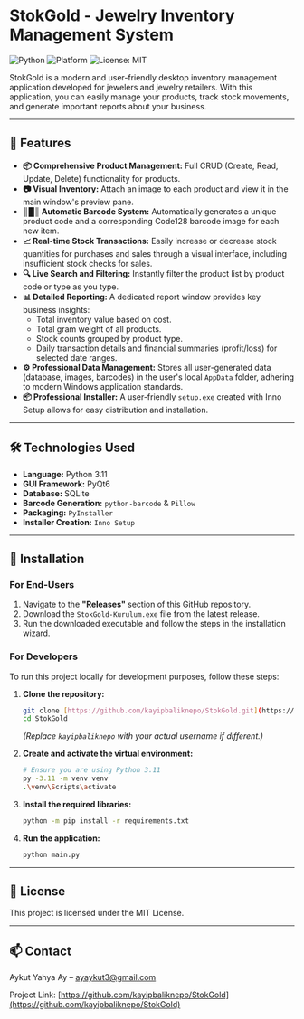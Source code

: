 # StokGold - Jewelry Inventory Management System

![Python](https://img.shields.io/badge/Python-3.11-blue?style=for-the-badge&logo=python)
![Platform](https://img.shields.io/badge/Platform-Windows-0078D6?style=for-the-badge&logo=windows)
![License: MIT](https://img.shields.io/badge/License-MIT-yellow.svg?style=for-the-badge)

StokGold is a modern and user-friendly desktop inventory management application developed for jewelers and jewelry retailers. With this application, you can easily manage your products, track stock movements, and generate important reports about your business.


---

## 🌟 Features

* **📦 Comprehensive Product Management:** Full CRUD (Create, Read, Update, Delete) functionality for products.
* **📷 Visual Inventory:** Attach an image to each product and view it in the main window's preview pane.
* **║█║ Automatic Barcode System:** Automatically generates a unique product code and a corresponding Code128 barcode image for each new item.
* **📈 Real-time Stock Transactions:** Easily increase or decrease stock quantities for purchases and sales through a visual interface, including insufficient stock checks for sales.
* **🔍 Live Search and Filtering:** Instantly filter the product list by product code or type as you type.
* **📊 Detailed Reporting:** A dedicated report window provides key business insights:
    * Total inventory value based on cost.
    * Total gram weight of all products.
    * Stock counts grouped by product type.
    * Daily transaction details and financial summaries (profit/loss) for selected date ranges.
* **⚙️ Professional Data Management:** Stores all user-generated data (database, images, barcodes) in the user's local `AppData` folder, adhering to modern Windows application standards.
* **📦 Professional Installer:** A user-friendly `setup.exe` created with Inno Setup allows for easy distribution and installation.

---

## 🛠️ Technologies Used

* **Language:** Python 3.11
* **GUI Framework:** PyQt6
* **Database:** SQLite
* **Barcode Generation:** `python-barcode` & `Pillow`
* **Packaging:** `PyInstaller`
* **Installer Creation:** `Inno Setup`

---

## 🚀 Installation

### For End-Users

1.  Navigate to the **"Releases"** section of this GitHub repository.
2.  Download the `StokGold-Kurulum.exe` file from the latest release.
3.  Run the downloaded executable and follow the steps in the installation wizard.

### For Developers

To run this project locally for development purposes, follow these steps:

1.  **Clone the repository:**
    ```bash
    git clone [https://github.com/kayipbaliknepo/StokGold.git](https://github.com/kayipbaliknepo/StokGold.git)
    cd StokGold
    ```
    *(Replace `kayipbaliknepo` with your actual username if different.)*

2.  **Create and activate the virtual environment:**
    ```bash
    # Ensure you are using Python 3.11
    py -3.11 -m venv venv
    .\venv\Scripts\activate
    ```

3.  **Install the required libraries:**
    ```bash
    python -m pip install -r requirements.txt
    ```

4.  **Run the application:**
    ```bash
    python main.py
    ```

---

## 📄 License

This project is licensed under the MIT License.

---

## 📫 Contact

Aykut Yahya Ay – ayaykut3@gmail.com

Project Link: [https://github.com/kayipbaliknepo/StokGold](https://github.com/kayipbaliknepo/StokGold)

